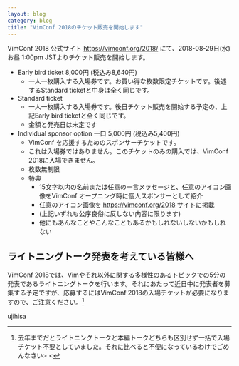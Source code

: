 ```yaml
---
layout: blog
category: blog
title: "VimConf 2018のチケット販売を開始します"
---
```


VimConf 2018 公式サイト <https://vimconf.org/2018/> にて、2018-08-29日(水) お昼 1:00pm JSTよりチケット販売を開始します。

* Early bird ticket 8,000円 (税込み8,640円)
    * 一人一枚購入する入場券です。お買い得な枚数限定チケットです。後述するStandard ticketと中身は全く同じです。
* Standard ticket
    * 一人一枚購入する入場券です。後日チケット販売を開始する予定の、上記Early bird ticketと全く同じです。
    * 金額と発売日は未定です
* Individual sponsor option 一口 5,000円 (税込み5,400円)
    * VimConf を応援するためのスポンサーチケットです。
    * これは入場券ではありません。このチケットのみの購入では、VimConf 2018に入場できません。
    * 枚数無制限
    * 特典
        * 15文字以内の名前または任意の一言メッセージと、任意のアイコン画像をVimConf オープニング時に個人スポンサーとして紹介
        * 任意のアイコン画像を https://vimconf.org/2018 サイトに掲載
        * (上記いずれも公序良俗に反しない内容に限ります)
        * 他にもあんなことやこんなこともあるかもしれないしないかもしれない

## ライトニングトーク発表を考えている皆様へ

VimConf 2018では、Vimやそれ以外に関する多様性のあるトピックでの5分の発表であるライトニングトークを行います。それにあたって近日中に発表者を募集する予定ですが、応募するにはVimConf 2018の入場チケットが必要になりますので、ご注意ください。[^1]

[^1]: 去年までだとライトニングトークと本編トークどちらも区別せず一括で入場チケット不要としていました。それに比べると不便になっているわけでごめんなさい> <

ujihisa
